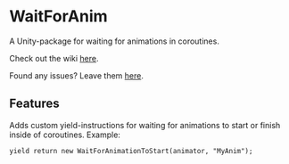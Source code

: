 # WaitForAnim
A Unity-package for waiting for animations in coroutines.

Check out the wiki [here](https://github.com/ComradeVanti/WaitForAnim/wiki).

Found any issues? Leave them [here](https://github.com/ComradeVanti/WaitForAnim/issues).

## Features

Adds custom yield-instructions for waiting for animations to start or finish inside of coroutines. Example:
```
yield return new WaitForAnimationToStart(animator, "MyAnim");
```